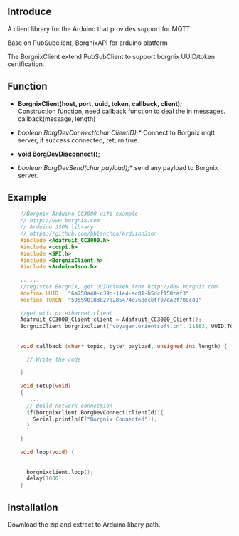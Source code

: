 Introduce
------------
A client library for the Arduino  that provides support for MQTT.  

Base on PubSubclient, BorgnixAPI for arduino platform

The BorgnixClient extend PubSubClient to support borgnix UUID/token certification.

Function
------------
- **BorgnixClient(host, port, uuid, token, callback, client);**  
Construction function, need callback function to deal the in messages.
  callback(message, length)

- **boolean BorgDevConnect(char* ClientID);**
Connect to Borgnix mqtt server, if success connected, return true.

- **void BorgDevDisconnect();**

- **boolean BorgDevSend(char* payload);**
send any payload to Borgnix server.

Example
------------


```cpp
    //Borgnix Arduino CC3000 wifi example
    // http://www.borgnix.com
    // Arduino JSON library
    // https://github.com/bblanchon/ArduinoJson
    #include <Adafruit_CC3000.h>
    #include <ccspi.h>
    #include <SPI.h>
    #include <BorgnixClient.h>
    #include <ArduinoJson.h>
    
    ......
    //register Borgnix, get UUID/token from http://dev.borgnix.com
    #define UUID   "6a758a40-c39c-11e4-ac01-b5dcf150caf3"
    #define TOKEN  "595590183827a285474c768dcbff07ea2f780cd9"
    
    //get wifi or ethernet client
    Adafruit_CC3000_Client client = Adafruit_CC3000_Client();
    BorgnixClient borgnixclient("voyager.orientsoft.cn", 11883, UUID,TOKEN, callback, client);
    
    
    void callback (char* topic, byte* payload, unsigned int length) {
    
      // Write the code
    
    }
    
    void setup(void)
    {
      .....
      // Build network connection
      if(borgnixclient.BorgDevConnect(clientId)){
        Serial.println(F("Borgnix Connected"));
      }
      
    }
  
    void loop(void) {
     
  
      borgnixclient.loop();
      delay(1000);
    }
```


Installation
------------

Download the zip and extract to Arduino libary path.




